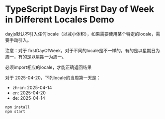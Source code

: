 TypeScript Dayjs First Day of Week in Different Locales Demo
=============================================================

dayjs默认不引入任何locale（以减小体积），如果需要使用某个特定的locale，需要手动引入。

注意：对于 firstDayOfWeek，对于不同的locale是不一样的，有的是以星期日为周一，有的是以星期一为周一。

必须import相应的locale，才能正确返回结果

对于 2025-04-20，下列locale的当周第一天是：

- zh-cn: 2025-04-14
- en: 2025-04-20
- de: 2025-04-14

```
npm install
npm start
```
